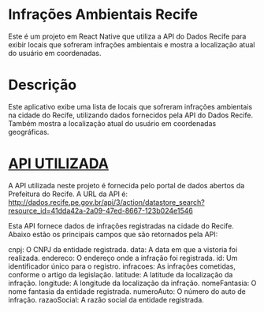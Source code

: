 # Infrações Ambientais Recife
Este é um projeto em React Native que utiliza a API do Dados Recife para exibir locais que sofreram infrações ambientais e mostra a localização atual do usuário em coordenadas.

# Descrição
Este aplicativo exibe uma lista de locais que sofreram infrações ambientais na cidade do Recife, utilizando dados fornecidos pela API do Dados Recife. Também mostra a localização atual do usuário em coordenadas geográficas.

# [API UTILIZADA]([http://dados.recife.pe.gov.br/api/3/action/datastore_search?resource_id=41dda42a-2a09-47ed-8667-123b024e1546])
A API utilizada neste projeto é fornecida pelo portal de dados abertos da Prefeitura do Recife. A URL da API é: http://dados.recife.pe.gov.br/api/3/action/datastore_search?resource_id=41dda42a-2a09-47ed-8667-123b024e1546

Esta API fornece dados de infrações registradas na cidade do Recife. Abaixo estão os principais campos que são retornados pela API:

cnpj: O CNPJ da entidade registrada.
data: A data em que a vistoria foi realizada.
endereco: O endereço onde a infração foi registrada.
id: Um identificador único para o registro.
infracoes: As infrações cometidas, conforme o artigo da legislação.
latitude: A latitude da localização da infração.
longitude: A longitude da localização da infração.
nomeFantasia: O nome fantasia da entidade registrada.
numeroAuto: O número do auto de infração.
razaoSocial: A razão social da entidade registrada.
